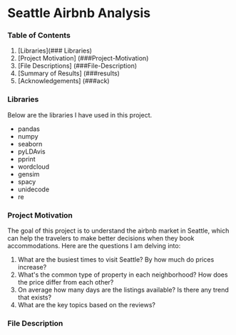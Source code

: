 # Seattle Airbnb Analysis

### Table of Contents
1. [Libraries](### Libraries)
2. [Project Motivation] (###Project-Motivation)
3. [File Descriptions] (###File-Description)
4. [Summary of Results] (###results)
5. [Acknowledgements] (###ack)

### Libraries
Below are the libraries I have used in this project.
- pandas
- numpy
- seaborn
- pyLDAvis
- pprint
- wordcloud
- gensim
- spacy
- unidecode
- re

### Project Motivation
The goal of this project is to understand the airbnb market in Seattle, which can help the travelers to make better decisions when they book accommodations. Here are the questions I am delving into:
  1. What are the busiest times to visit Seattle? By how much do prices increase?
  2. What's the common type of property in each neighborhood? How does the price differ from each other?
  3. On average how many days are the listings available? Is there any trend that exists?
  4. What are the key topics based on the reviews?
  
 ### File Description
